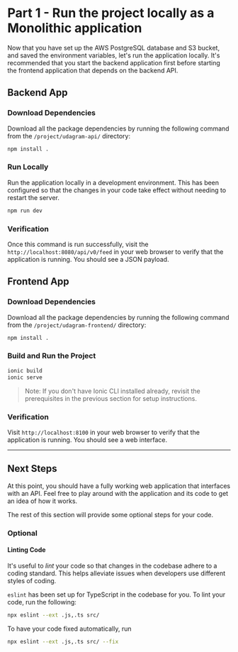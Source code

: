 # Part 1 - Run the project locally as a Monolithic application

Now that you have set up the AWS PostgreSQL database and S3 bucket, and saved the environment variables, let's run the application locally. It's recommended that you start the backend application first before starting the frontend application that depends on the backend API.

## Backend App

### Download Dependencies

Download all the package dependencies by running the following command from the `/project/udagram-api/` directory:

```bash
npm install .
```

### Run Locally

Run the application locally in a development environment. This has been configured so that the changes in your code take effect without needing to restart the server.

```bash
npm run dev
```

### Verification

Once this command is run successfully, visit the `http://localhost:8080/api/v0/feed` in your web browser to verify that the application is running. You should see a JSON payload.

## Frontend App

### Download Dependencies

Download all the package dependencies by running the following command from the `/project/udagram-frontend/` directory:

```bash
npm install .
```

### Build and Run the Project

```bash
ionic build
ionic serve
```

> Note: If you don't have Ionic CLI installed already, revisit the prerequisites in the previous section for setup instructions.

### Verification

Visit `http://localhost:8100` in your web browser to verify that the application is running. You should see a web interface.

---

## Next Steps

At this point, you should have a fully working web application that interfaces with an API. Feel free to play around with the application and its code to get an idea of how it works.

The rest of this section will provide some optional steps for your code.

### Optional

#### Linting Code

It's useful to _lint_ your code so that changes in the codebase adhere to a coding standard. This helps alleviate issues when developers use different styles of coding.

`eslint` has been set up for TypeScript in the codebase for you. To lint your code, run the following:

```bash
npx eslint --ext .js,.ts src/
```

To have your code fixed automatically, run

```bash
npx eslint --ext .js,.ts src/ --fix
```
